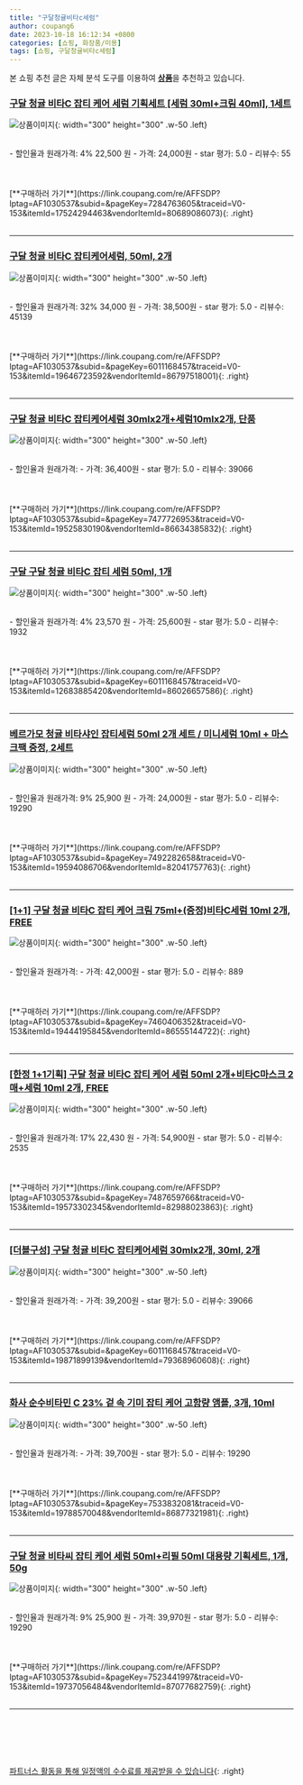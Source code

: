 ```yaml
---
title: "구달청귤비타c세럼"
author: coupang6
date: 2023-10-18 16:12:34 +0800
categories: [쇼핑, 화장품/미용]
tags: [쇼핑, 구달청귤비타c세럼]
---
```


본 쇼핑 추천 글은 자체 분석 도구를 이용하여 [**상품**](https://link.coupang.com/a/bao1ui)을 추천하고 있습니다.

### [구달 청귤 비타C 잡티 케어 세럼 기획세트 [세럼 30ml+크림 40ml], 1세트](https://link.coupang.com/re/AFFSDP?lptag=AF1030537&subid=&pageKey=7284763605&traceid=V0-153&itemId=17524294463&vendorItemId=80689086073)

![상품이미지](https://thumbnail9.coupangcdn.com/thumbnails/remote/230x230ex/image/vendor_inventory/af0b/78772bfc77244e80662baa9db7245f41373d2dff837e63e17b16f4c6c07e.jpg){: width="300" height="300" .w-50 .left}


<br>
- 할인율과 원래가격: 4%  22,500   원
- 가격: 24,000원
- star 평가: 5.0
- 리뷰수: 55
<br>
<br>
<br>
<br>
[**구매하러 가기**](https://link.coupang.com/re/AFFSDP?lptag=AF1030537&subid=&pageKey=7284763605&traceid=V0-153&itemId=17524294463&vendorItemId=80689086073){: .right}
<br>
<br>

---

### [구달 청귤 비타C 잡티케어세럼, 50ml, 2개](https://link.coupang.com/re/AFFSDP?lptag=AF1030537&subid=&pageKey=6011168457&traceid=V0-153&itemId=19646723592&vendorItemId=86797518001)

![상품이미지](https://thumbnail7.coupangcdn.com/thumbnails/remote/230x230ex/image/vendor_inventory/731b/4bb21d302046bff4cbc9893e8f69b2888cd08813752e3dda4c7e505e9b9d.png){: width="300" height="300" .w-50 .left}


<br>
- 할인율과 원래가격: 32%  34,000   원
- 가격: 38,500원
- star 평가: 5.0
- 리뷰수: 45139
<br>
<br>
<br>
<br>
[**구매하러 가기**](https://link.coupang.com/re/AFFSDP?lptag=AF1030537&subid=&pageKey=6011168457&traceid=V0-153&itemId=19646723592&vendorItemId=86797518001){: .right}
<br>
<br>

---

### [구달 청귤 비타C 잡티케어세럼 30mlx2개+세럼10mlx2개, 단품](https://link.coupang.com/re/AFFSDP?lptag=AF1030537&subid=&pageKey=7477726953&traceid=V0-153&itemId=19525830190&vendorItemId=86634385832)

![상품이미지](https://thumbnail8.coupangcdn.com/thumbnails/remote/230x230ex/image/vendor_inventory/8403/11810ea29bbba4af4b146b1853c175e86208d76062752ba8293ed46e75dc.jpg){: width="300" height="300" .w-50 .left}


<br>
- 할인율과 원래가격: 
- 가격: 36,400원
- star 평가: 5.0
- 리뷰수: 39066
<br>
<br>
<br>
<br>
[**구매하러 가기**](https://link.coupang.com/re/AFFSDP?lptag=AF1030537&subid=&pageKey=7477726953&traceid=V0-153&itemId=19525830190&vendorItemId=86634385832){: .right}
<br>
<br>

---

### [구달 구달 청귤 비타C 잡티 세럼 50ml, 1개](https://link.coupang.com/re/AFFSDP?lptag=AF1030537&subid=&pageKey=6011168457&traceid=V0-153&itemId=12683885420&vendorItemId=86026657586)

![상품이미지](https://thumbnail6.coupangcdn.com/thumbnails/remote/230x230ex/image/vendor_inventory/496e/153d23aa2ecc8bf9b17b76f59e1c744746cbcb50a18ea3ea0ce97a806540.jpg){: width="300" height="300" .w-50 .left}


<br>
- 할인율과 원래가격: 4%  23,570   원
- 가격: 25,600원
- star 평가: 5.0
- 리뷰수: 1932
<br>
<br>
<br>
<br>
[**구매하러 가기**](https://link.coupang.com/re/AFFSDP?lptag=AF1030537&subid=&pageKey=6011168457&traceid=V0-153&itemId=12683885420&vendorItemId=86026657586){: .right}
<br>
<br>

---

### [베르가모 청귤 비타샤인 잡티세럼 50ml 2개 세트 / 미니세럼 10ml + 마스크팩 증정, 2세트](https://link.coupang.com/re/AFFSDP?lptag=AF1030537&subid=&pageKey=7492282658&traceid=V0-153&itemId=19594086706&vendorItemId=82041757763)

![상품이미지](https://thumbnail6.coupangcdn.com/thumbnails/remote/230x230ex/image/vendor_inventory/2f7a/719b2985cdcc4ee54bc586d054814a9946dd60c46e1e63ad05af9509aaaa.jpg){: width="300" height="300" .w-50 .left}


<br>
- 할인율과 원래가격: 9%  25,900   원
- 가격: 24,000원
- star 평가: 5.0
- 리뷰수: 19290
<br>
<br>
<br>
<br>
[**구매하러 가기**](https://link.coupang.com/re/AFFSDP?lptag=AF1030537&subid=&pageKey=7492282658&traceid=V0-153&itemId=19594086706&vendorItemId=82041757763){: .right}
<br>
<br>

---

### [[1+1] 구달 청귤 비타C 잡티 케어 크림 75ml+(증정)비타C세럼 10ml 2개, FREE](https://link.coupang.com/re/AFFSDP?lptag=AF1030537&subid=&pageKey=7460406352&traceid=V0-153&itemId=19444195845&vendorItemId=86555144722)

![상품이미지](https://thumbnail6.coupangcdn.com/thumbnails/remote/230x230ex/image/vendor_inventory/67a7/cc9a277dcdf88014a4f764ec795a51a49b74b4b4fa65f3c48baf2b202dbd.jpg){: width="300" height="300" .w-50 .left}


<br>
- 할인율과 원래가격: 
- 가격: 42,000원
- star 평가: 5.0
- 리뷰수: 889
<br>
<br>
<br>
<br>
[**구매하러 가기**](https://link.coupang.com/re/AFFSDP?lptag=AF1030537&subid=&pageKey=7460406352&traceid=V0-153&itemId=19444195845&vendorItemId=86555144722){: .right}
<br>
<br>

---

### [[한정 1+1기획] 구달 청귤 비타C 잡티 케어 세럼 50ml 2개+비타C마스크 2매+세럼 10ml 2개, FREE](https://link.coupang.com/re/AFFSDP?lptag=AF1030537&subid=&pageKey=7487659766&traceid=V0-153&itemId=19573302345&vendorItemId=82988023863)

![상품이미지](https://thumbnail8.coupangcdn.com/thumbnails/remote/230x230ex/image/vendor_inventory/c307/d1d5d44ff760b30c37b9a50abc2b924ee991c7f37774000a5b7dbb1fa782.jpg){: width="300" height="300" .w-50 .left}


<br>
- 할인율과 원래가격: 17%  22,430   원
- 가격: 54,900원
- star 평가: 5.0
- 리뷰수: 2535
<br>
<br>
<br>
<br>
[**구매하러 가기**](https://link.coupang.com/re/AFFSDP?lptag=AF1030537&subid=&pageKey=7487659766&traceid=V0-153&itemId=19573302345&vendorItemId=82988023863){: .right}
<br>
<br>

---

### [[더블구성] 구달 청귤 비타C 잡티케어세럼 30mlx2개, 30ml, 2개](https://link.coupang.com/re/AFFSDP?lptag=AF1030537&subid=&pageKey=6011168457&traceid=V0-153&itemId=19871899139&vendorItemId=79368960608)

![상품이미지](https://thumbnail6.coupangcdn.com/thumbnails/remote/230x230ex/image/vendor_inventory/1355/e388efc5231f45eee63f25634136bef51f0f7d4bde10f604f4268fa99b0e.jpg){: width="300" height="300" .w-50 .left}


<br>
- 할인율과 원래가격: 
- 가격: 39,200원
- star 평가: 5.0
- 리뷰수: 39066
<br>
<br>
<br>
<br>
[**구매하러 가기**](https://link.coupang.com/re/AFFSDP?lptag=AF1030537&subid=&pageKey=6011168457&traceid=V0-153&itemId=19871899139&vendorItemId=79368960608){: .right}
<br>
<br>

---

### [화사 순수비타민 C 23% 겉 속 기미 잡티 케어 고함량 앰플, 3개, 10ml](https://link.coupang.com/re/AFFSDP?lptag=AF1030537&subid=&pageKey=7533832081&traceid=V0-153&itemId=19788570048&vendorItemId=86877321981)

![상품이미지](https://thumbnail10.coupangcdn.com/thumbnails/remote/230x230ex/image/vendor_inventory/de40/99dc742471b4cca298464549f499888e7688a0376752fc5697cce52cce39.jpg){: width="300" height="300" .w-50 .left}


<br>
- 할인율과 원래가격: 
- 가격: 39,700원
- star 평가: 5.0
- 리뷰수: 19290
<br>
<br>
<br>
<br>
[**구매하러 가기**](https://link.coupang.com/re/AFFSDP?lptag=AF1030537&subid=&pageKey=7533832081&traceid=V0-153&itemId=19788570048&vendorItemId=86877321981){: .right}
<br>
<br>

---

### [구달 청귤 비타씨 잡티 케어 세럼 50ml+리필 50ml 대용량 기획세트, 1개, 50g](https://link.coupang.com/re/AFFSDP?lptag=AF1030537&subid=&pageKey=7523441997&traceid=V0-153&itemId=19737056484&vendorItemId=87077682759)

![상품이미지](https://thumbnail6.coupangcdn.com/thumbnails/remote/230x230ex/image/vendor_inventory/09b5/1163db950bbced31f37142c3f7ce58dbeec0f6fe29633e5c71744b518f50.jpg){: width="300" height="300" .w-50 .left}


<br>
- 할인율과 원래가격: 9%  25,900   원
- 가격: 39,970원
- star 평가: 5.0
- 리뷰수: 19290
<br>
<br>
<br>
<br>
[**구매하러 가기**](https://link.coupang.com/re/AFFSDP?lptag=AF1030537&subid=&pageKey=7523441997&traceid=V0-153&itemId=19737056484&vendorItemId=87077682759){: .right}
<br>
<br>

---
<br><br><br><br><br> [파트너스 활동을 통해 일정액의 수수료를 제공받을 수 있습니다](https://link.coupang.com/a/bao1ui){: .right}